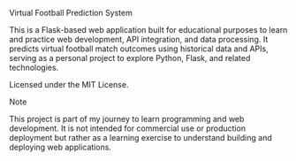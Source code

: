 Virtual Football Prediction System

This is a Flask-based web application built for educational purposes to learn and practice web development, API integration, and data processing. It predicts virtual football match outcomes using historical data and APIs, serving as a personal project to explore Python, Flask, and related technologies.

Licensed under the MIT License.

Note

This project is part of my journey to learn programming and web development. It is not intended for commercial use or production deployment but rather as a learning exercise to understand building and deploying web applications.